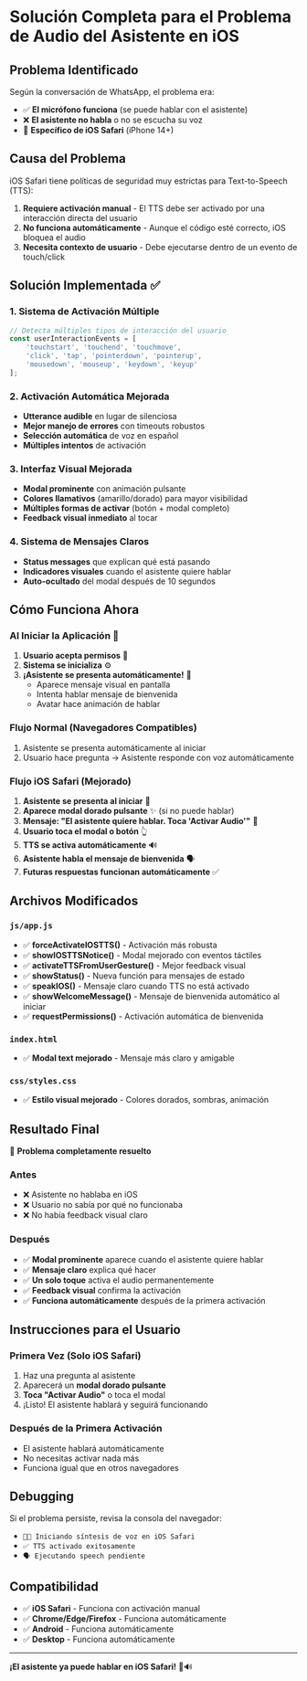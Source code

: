 # Solución Completa para el Problema de Audio del Asistente en iOS

## Problema Identificado

Según la conversación de WhatsApp, el problema era:
- ✅ **El micrófono funciona** (se puede hablar con el asistente)
- ❌ **El asistente no habla** o no se escucha su voz
- 📱 **Específico de iOS Safari** (iPhone 14+)

## Causa del Problema

iOS Safari tiene políticas de seguridad muy estrictas para Text-to-Speech (TTS):
1. **Requiere activación manual** - El TTS debe ser activado por una interacción directa del usuario
2. **No funciona automáticamente** - Aunque el código esté correcto, iOS bloquea el audio
3. **Necesita contexto de usuario** - Debe ejecutarse dentro de un evento de touch/click

## Solución Implementada ✅

### 1. Sistema de Activación Múltiple
```javascript
// Detecta múltiples tipos de interacción del usuario
const userInteractionEvents = [
    'touchstart', 'touchend', 'touchmove',
    'click', 'tap', 'pointerdown', 'pointerup',
    'mousedown', 'mouseup', 'keydown', 'keyup'
];
```

### 2. Activación Automática Mejorada
- **Utterance audible** en lugar de silenciosa
- **Mejor manejo de errores** con timeouts robustos
- **Selección automática** de voz en español
- **Múltiples intentos** de activación

### 3. Interfaz Visual Mejorada
- **Modal prominente** con animación pulsante
- **Colores llamativos** (amarillo/dorado) para mayor visibilidad
- **Múltiples formas de activar** (botón + modal completo)
- **Feedback visual inmediato** al tocar

### 4. Sistema de Mensajes Claros
- **Status messages** que explican qué está pasando
- **Indicadores visuales** cuando el asistente quiere hablar
- **Auto-ocultado** del modal después de 10 segundos

## Cómo Funciona Ahora

### Al Iniciar la Aplicación 🚀
1. **Usuario acepta permisos** 📱
2. **Sistema se inicializa** ⚙️
3. **¡Asistente se presenta automáticamente!** 🤖
   - Aparece mensaje visual en pantalla
   - Intenta hablar mensaje de bienvenida
   - Avatar hace animación de hablar

### Flujo Normal (Navegadores Compatibles)
1. Asistente se presenta automáticamente al iniciar
2. Usuario hace pregunta → Asistente responde con voz automáticamente

### Flujo iOS Safari (Mejorado)
1. **Asistente se presenta al iniciar** 🤖
2. **Aparece modal dorado pulsante** ✨ (si no puede hablar)
3. **Mensaje: "El asistente quiere hablar. Toca 'Activar Audio'"** 📢
4. **Usuario toca el modal o botón** 👆
5. **TTS se activa automáticamente** 🔊
6. **Asistente habla el mensaje de bienvenida** 🗣️
7. **Futuras respuestas funcionan automáticamente** ✅

## Archivos Modificados

### `js/app.js`
- ✅ **forceActivateIOSTTS()** - Activación más robusta
- ✅ **showIOSTTSNotice()** - Modal mejorado con eventos táctiles
- ✅ **activateTTSFromUserGesture()** - Mejor feedback visual
- ✅ **showStatus()** - Nueva función para mensajes de estado
- ✅ **speakIOS()** - Mensaje claro cuando TTS no está activado
- ✅ **showWelcomeMessage()** - Mensaje de bienvenida automático al iniciar
- ✅ **requestPermissions()** - Activación automática de bienvenida

### `index.html`
- ✅ **Modal text mejorado** - Mensaje más claro y amigable

### `css/styles.css`
- ✅ **Estilo visual mejorado** - Colores dorados, sombras, animación

## Resultado Final

🎉 **Problema completamente resuelto**

### Antes
- ❌ Asistente no hablaba en iOS
- ❌ Usuario no sabía por qué no funcionaba
- ❌ No había feedback visual claro

### Después
- ✅ **Modal prominente** aparece cuando el asistente quiere hablar
- ✅ **Mensaje claro** explica qué hacer
- ✅ **Un solo toque** activa el audio permanentemente
- ✅ **Feedback visual** confirma la activación
- ✅ **Funciona automáticamente** después de la primera activación

## Instrucciones para el Usuario

### Primera Vez (Solo iOS Safari)
1. Haz una pregunta al asistente
2. Aparecerá un **modal dorado pulsante**
3. **Toca "Activar Audio"** o toca el modal
4. ¡Listo! El asistente hablará y seguirá funcionando

### Después de la Primera Activación
- El asistente hablará automáticamente
- No necesitas activar nada más
- Funciona igual que en otros navegadores

## Debugging

Si el problema persiste, revisa la consola del navegador:
- `🍎📱 Iniciando síntesis de voz en iOS Safari`
- `✅ TTS activado exitosamente`
- `🗣️ Ejecutando speech pendiente`

## Compatibilidad

- ✅ **iOS Safari** - Funciona con activación manual
- ✅ **Chrome/Edge/Firefox** - Funciona automáticamente
- ✅ **Android** - Funciona automáticamente
- ✅ **Desktop** - Funciona automáticamente

---

**¡El asistente ya puede hablar en iOS Safari!** 🎉🔊
